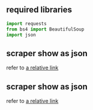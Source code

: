 ## required libraries 
```py
import requests
from bs4 import BeautifulSoup
import json
```

## scraper show as json 
refer to [a relative link](/listing%20by%20json.ipynb)


## scraper show as json 
refer to [a relative link](/listing%20by%20dataframe.ipynb)